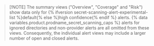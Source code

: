 >[!NOTE] The summary views ("Overview", "Coverage" and "Risk") show data only for {% ifversion secret-scanning-alert-experimental-list %}default{% else %}high confidence{% endif %} alerts. {% data variables.product.prodname_secret_scanning_caps %} alerts for ignored directories and non-provider alerts are all omitted from these views. Consequently, the individual alert views may include a larger number of open and closed alerts.
